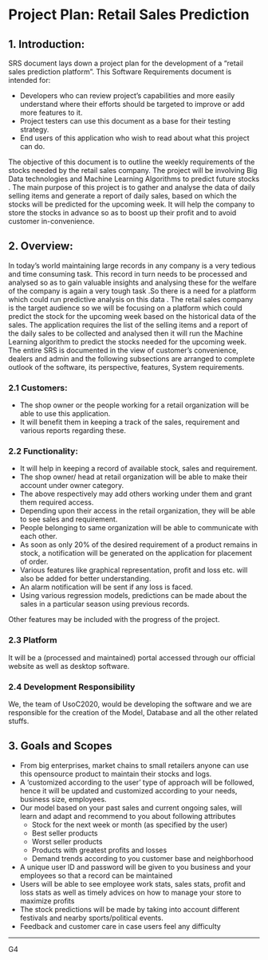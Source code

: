 # Project Plan: Retail Sales Prediction

## 1. Introduction:

SRS document lays down a project plan for the development of a “retail sales prediction platform”.
This Software Requirements document is intended for: 

- Developers who can review project’s capabilities and more easily understand where their efforts should be targeted to improve or add more features to it.
- Project testers can use this document as a base for their testing strategy. 
- End users of this application who wish to read about what this project can do.

The objective of this document is to outline the weekly requirements of the stocks needed by the retail sales company. The project will be involving Big Data technologies and  Machine Learning Algorithms to predict future stocks . The main purpose of this project is to gather and analyse the data of daily selling items and generate a report of daily sales, based on which the stocks will be  predicted for the upcoming week. It will help the company to store the stocks in advance so as to boost up their profit and to avoid customer in-convenience.

## 2. Overview:

In today’s world maintaining large records in any company is a very tedious and time consuming task. 
This record in turn needs to be processed and analysed so as to gain valuable insights and analysing these for the welfare of the company is again a very tough task .So there is a need for a platform which could run predictive analysis on this data . The retail sales company is the target audience so we will be focusing on a platform which could predict the stock for the upcoming week based on the historical data of the sales. The application requires the list of the selling items and a report of the daily sales to be collected and analysed then it will run the Machine Learning algorithm to predict the stocks needed for the upcoming week. The entire SRS is documented in the view of customer’s convenience, dealers and admin and the following subsections are arranged to complete outlook of the software, its perspective, features, System requirements.

### 2.1 Customers:

- The shop owner or the people working for a retail organization will be able to use this application.
- It will benefit them in keeping a track of the sales, requirement and various reports regarding these.

### 2.2 Functionality:

- It will help in keeping a record of available stock, sales and requirement.
- The shop owner/ head at retail organization will be able to make their account under owner category.
- The above respectively may add others working under them and grant them required access.
- Depending upon their access in the retail organization, they will be able to see sales and requirement.
- People belonging to same organization will be able to communicate with each other.
- As soon as only 20% of the desired requirement of a product remains in stock, a notification will be generated on the application for placement of order.
- Various features like graphical representation, profit and loss etc. will also be added for better understanding.
- An alarm notification will be sent if any loss is faced.
- Using various regression models, predictions can be made about the sales in a particular season using previous records.

Other features may be included with the progress of the project.

### 2.3 Platform

It will be a (processed and maintained) portal accessed through our official website as well as desktop software.  

### 2.4 Development Responsibility

We, the team of UsoC2020, would be developing the software and we are responsible for the creation of the Model, Database and all the other related stuffs.

## 3. Goals and Scopes

  -	From big enterprises, market chains to small retailers anyone can use this opensource product to maintain their stocks and logs.
  -	A ‘customized according to the user’ type of approach will be followed, hence it will be updated and customized according to your     needs, business size, employees.
  -	Our model based on your past sales and current ongoing sales, will learn and adapt and recommend to you about following attributes 
    -	Stock for the next week or month (as specified by the user)
    -	Best seller products
    -	Worst seller products
    -	Products with greatest profits and losses
    -	Demand trends according to you customer base and neighborhood
  -	 A unique user ID and password will be given to you business and your employees so that a record can be maintained 
  -	Users will be able to see employee work stats, sales stats, profit and loss stats as well as timely advices on how to manage your     store to maximize profits
  -	The stock predictions will be made by taking into account different festivals and nearby sports/political events.
  -	Feedback and customer care in case users feel any difficulty   

--------------------------------------------------------------------------
G4
